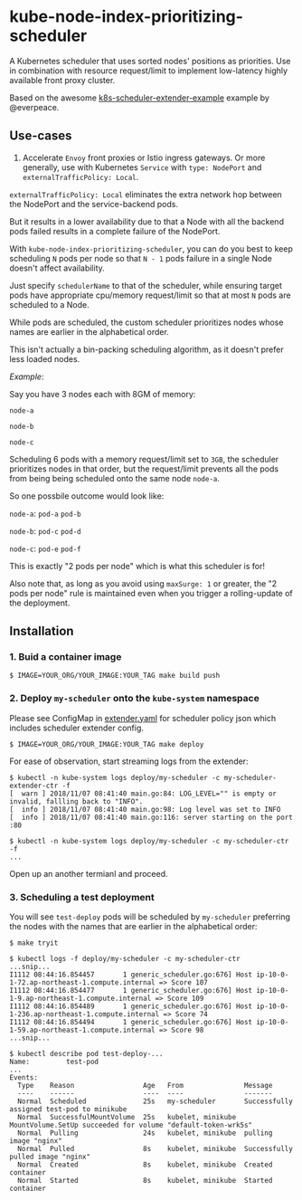 # kube-node-index-prioritizing-scheduler

A Kubernetes scheduler that uses sorted nodes' positions as priorities. Use in combination with resource request/limit to implement low-latency highly available front proxy cluster.

Based on the awesome [k8s-scheduler-extender-example](https://github.com/everpeace/k8s-scheduler-extender-example) example by @everpeace.

## Use-cases

1. Accelerate `Envoy` front proxies or Istio ingress gateways. Or more generally, use with Kubernetes `Service` with `type: NodePort` and `externalTrafficPolicy: Local`.

`externalTrafficPolicy: Local` eliminates the extra network hop between the NodePort and the service-backend pods.

But it results in a lower availability due to that a Node with all the backend pods failed results in a complete failure of the NodePort.

With `kube-node-index-prioritizing-scheduler`, you can do you best to keep scheduling `N` pods per node so that `N - 1` pods failure in a single Node doesn't affect availability.

Just specify `schedulerName` to that of the scheduler, while ensuring target pods have appropriate cpu/memory request/limit so that at most `N` pods are scheduled to a Node.

While pods are scheduled, the custom scheduler prioritizes nodes whose names are earlier in the alphabetical order.

This isn't actually a bin-packing scheduling algorithm, as it doesn't prefer less loaded nodes.

*Example*:

Say you have 3 nodes each with 8GM of memory:

`node-a`

`node-b`

`node-c`

Scheduling 6 pods with a memory request/limit set to `3GB`, the scheduler prioritizes nodes in that order, but the request/limit prevents all the pods from being being scheduled onto the same node `node-a`.

So one possbile outcome would look like:  

`node-a`: `pod-a` `pod-b`

`node-b`: `pod-c` `pod-d`

`node-c`: `pod-e` `pod-f`

This is exactly "2 pods per node" which is what this scheduler is for!

Also note that, as long as you avoid using `maxSurge: 1` or greater, the "2 pods per node" rule is maintained even when you trigger a rolling-update of the deployment. 

## Installation

### 1. Buid a container image

```
$ IMAGE=YOUR_ORG/YOUR_IMAGE:YOUR_TAG make build push
```

### 2. Deploy `my-scheduler` onto the `kube-system` namespace

Please see ConfigMap in [extender.yaml](extender.yaml) for scheduler policy json which includes scheduler extender config.

```
$ IMAGE=YOUR_ORG/YOUR_IMAGE:YOUR_TAG make deploy
```

For ease of observation, start streaming logs from the extender:

```console
$ kubectl -n kube-system logs deploy/my-scheduler -c my-scheduler-extender-ctr -f
[  warn ] 2018/11/07 08:41:40 main.go:84: LOG_LEVEL="" is empty or invalid, fallling back to "INFO".
[  info ] 2018/11/07 08:41:40 main.go:98: Log level was set to INFO
[  info ] 2018/11/07 08:41:40 main.go:116: server starting on the port :80
```

```console
$ kubectl -n kube-system logs deploy/my-scheduler -c my-scheduler-ctr -f
...
```

Open up an another termianl and proceed.

### 3. Scheduling a test deployment

You will see `test-deploy` pods will be scheduled by `my-scheduler` preferring the nodes with the names that are earlier in the alphabetical order:

```
$ make tryit

$ kubectl logs -f deploy/my-scheduler -c my-scheduler-ctr
...snip...
I1112 08:44:16.854457       1 generic_scheduler.go:676] Host ip-10-0-1-72.ap-northeast-1.compute.internal => Score 107
I1112 08:44:16.854477       1 generic_scheduler.go:676] Host ip-10-0-1-9.ap-northeast-1.compute.internal => Score 109
I1112 08:44:16.854489       1 generic_scheduler.go:676] Host ip-10-0-1-236.ap-northeast-1.compute.internal => Score 74
I1112 08:44:16.854494       1 generic_scheduler.go:676] Host ip-10-0-1-59.ap-northeast-1.compute.internal => Score 98
...snip...

$ kubectl describe pod test-deploy-...
Name:         test-pod
...
Events:
  Type    Reason                 Age   From               Message
  ----    ------                 ----  ----               -------
  Normal  Scheduled              25s   my-scheduler       Successfully assigned test-pod to minikube
  Normal  SuccessfulMountVolume  25s   kubelet, minikube  MountVolume.SetUp succeeded for volume "default-token-wrk5s"
  Normal  Pulling                24s   kubelet, minikube  pulling image "nginx"
  Normal  Pulled                 8s    kubelet, minikube  Successfully pulled image "nginx"
  Normal  Created                8s    kubelet, minikube  Created container
  Normal  Started                8s    kubelet, minikube  Started container
```
